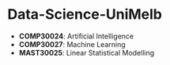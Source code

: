 # Data-Science-UniMelb
- **COMP30024**: Artificial Intelligence 
- **COMP30027**: Machine Learning
- **MAST30025**: Linear Statistical Modelling
